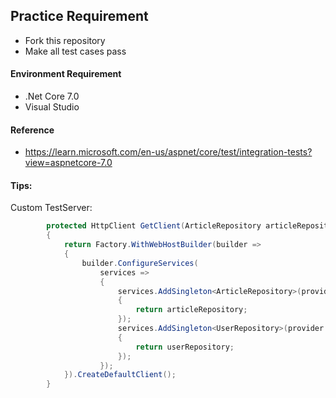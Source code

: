 ## Practice Requirement
- Fork this repository
- Make all test cases pass

#### Environment Requirement
- .Net Core 7.0
- Visual Studio

#### Reference
* https://learn.microsoft.com/en-us/aspnet/core/test/integration-tests?view=aspnetcore-7.0

#### Tips:
Custom TestServer:
```c#
        protected HttpClient GetClient(ArticleRepository articleRepository, UserRepository userRepository)
        {
            return Factory.WithWebHostBuilder(builder =>
            {
                builder.ConfigureServices(
                    services =>
                    {
                        services.AddSingleton<ArticleRepository>(provider =>
                        {
                            return articleRepository;
                        });
                        services.AddSingleton<UserRepository>(provider =>
                        {
                            return userRepository;
                        });
                    });
            }).CreateDefaultClient();
        }
```
